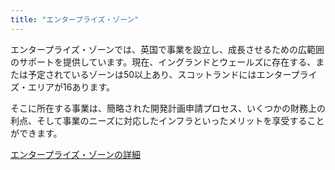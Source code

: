 ```yaml
---
title: "エンタープライズ・ゾーン"
---
```

エンタープライズ・ゾーンでは、英国で事業を設立し、成長させるための広範囲のサポートを提供しています。現在、イングランドとウェールズに存在する、または予定されているゾーンは50以上あり、スコットランドにはエンタープライズ・エリアが16あります。

そこに所在する事業は、簡略された開発計画申請プロセス、いくつかの財務上の利点、そして事業のニーズに対応したインフラといったメリットを享受することができます。

[エンタープライズ・ゾーンの詳細](https://www.gov.uk/government/policies/local-enterprise-partnerships-leps-and-enterprise-zones)
